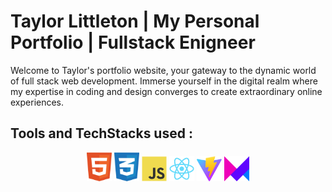 
# Taylor Littleton | My Personal Portfolio | Fullstack Enigneer
Welcome to Taylor's portfolio website, your gateway to the dynamic world of full stack web development. Immerse yourself in the digital realm where my expertise in coding and design converges to create extraordinary online experiences.

## Tools and TechStacks used :

<div align="center">
      <img
        alt="HTML5"
        title="HTML"
        width="40px"
        src="https://raw.githubusercontent.com/ChiragChrg/ChiragChrg.github.io/main/icons/html.svg"
      />
      <img
        alt="CSS3"
        title="CSS"      
        width="40px"
        src="https://raw.githubusercontent.com/ChiragChrg/ChiragChrg.github.io/main/icons/css.svg"
      />
      <img
        alt="JS"
        title="JavaScript"
        width="40px"
        src="https://raw.githubusercontent.com/ChiragChrg/ChiragChrg.github.io/main/icons/javascript.svg"
      />
      <img
        alt="React JS"
        title="React JS"
        width="40px"
        src="https://raw.githubusercontent.com/ChiragChrg/ChiragChrg.github.io/main/icons/reactjs.svg"
      />
      <img 
        alt="Vite JS" 
        title="Vite JS" 
        width="40"
        src="https://raw.githubusercontent.com/ChiragChrg/ChiragChrg.github.io/main/icons/vitejs.svg" 
      />
      <img 
        alt="Framer Motion" 
        title="Framer Motion" 
        width="40"
        src="https://raw.githubusercontent.com/ChiragChrg/ChiragChrg.github.io/main/icons/framermotion.svg" 
      />
</div>

